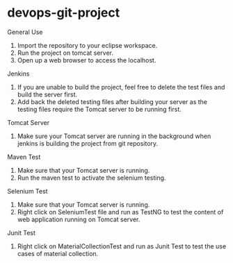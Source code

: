 # devops-git-project

General Use
1. Import the repository to your eclipse workspace.
2. Run the project on tomcat server.
3. Open up a web browser to access the localhost.

Jenkins
1. If you are unable to build the project, feel free to delete the test files and build the server first.
2. Add back the deleted testing files after building your server as the testing files require the Tomcat server to be running first.

Tomcat Server
1. Make sure your Tomcat server are running in the background when jenkins is building the project from git repository.

Maven Test
1. Make sure that your Tomcat server is running.
2. Run the maven test to activate the selenium testing.

Selenium Test
1. Make sure that your Tomcat server is running.
2. Right click on SeleniumTest file and run as TestNG to test the content of web application running on Tomcat server.

Junit Test
1. Right click on MaterialCollectionTest and run as Junit Test to test the use cases of material collection.
